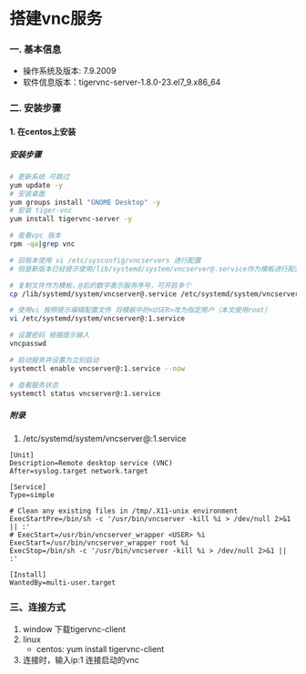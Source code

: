 # 搭建vnc服务
### 一. 基本信息
- 操作系统及版本: 7.9.2009
- 软件信息版本：tigervnc-server-1.8.0-23.el7_9.x86_64
### 二. 安装步骤

#### 1. 在centos上安装
##### 安装步骤
``` bash
# 更新系统 可跳过
yum update -y
# 安装桌面
yum groups install "GNOME Desktop" -y
# 安装 tiger-vnc
yum install tigervnc-server -y

# 查看vpc 版本
rpm -qa|grep vnc 

# 旧版本使用 vi /etc/sysconfig/vncservers 进行配置
# 但是新版本已经提示使用/lib/systemd/system/vncserver@.service作为模板进行配置

# 复制文件作为模板，@后的数字表示服务序号，可开启多个
cp /lib/systemd/system/vncserver@.service /etc/systemd/system/vncserver@:1.service

# 使用vi 按照提示编辑配置文件 将模板中的<USER>改为指定用户（本文使用root）
vi /etc/systemd/system/vncserver@:1.service

# 设置密码 根据提示输入
vncpasswd 

# 启动服务并设置为立刻启动
systemctl enable vncserver@:1.service --now

# 查看服务状态
systemctl status vncserver@:1.service

```
##### 附录
1. /etc/systemd/system/vncserver@:1.service

```
[Unit]
Description=Remote desktop service (VNC)
After=syslog.target network.target

[Service]
Type=simple

# Clean any existing files in /tmp/.X11-unix environment
ExecStartPre=/bin/sh -c '/usr/bin/vncserver -kill %i > /dev/null 2>&1 || :'
# ExecStart=/usr/bin/vncserver_wrapper <USER> %i
ExecStart=/usr/bin/vncserver_wrapper root %i
ExecStop=/bin/sh -c '/usr/bin/vncserver -kill %i > /dev/null 2>&1 || :'

[Install]
WantedBy=multi-user.target
```

### 三、连接方式
1. window 下载tigervnc-client
2. linux 
    - centos: yum install tigervnc-client
3. 连接时，输入ip:1 连接启动的vnc
